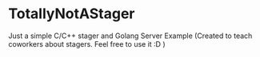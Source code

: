# TotallyNotAStager

Just a simple C/C++ stager and Golang Server Example (Created to teach coworkers about stagers. Feel free to use it :D )
